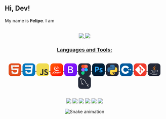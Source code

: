 ## Hi, Dev! 

<p>
  My name is <strong>Felipe</strong>. I am 
</p>
<br>


<div align="center">
  <a href="https://github.com/rafaballerini">
  <img height="180em" src="https://github-readme-stats.vercel.app/api?username=Luann0233&show_icons=true&theme=aura&include_all_commits=true&count_private=true"/>
  <img height="180em" src="https://github-readme-stats.vercel.app/api/top-langs/?username=Luann0233&layout=compact&langs_count=7&theme=aura"/>
</div>

<h3 align="center">Languages and Tools:</h3>

<div style="display: inline_block" align="center"><br>
  <img align="center" alt="felipehtmk" height="40" width="40" src="https://github.com/tandpfun/skill-icons/blob/main/icons/HTML.svg">
  <img align="center" alt="Felipecss" height="40" width="40" src="https://github.com/tandpfun/skill-icons/blob/main/icons/CSS.svg">
  <img align="center" alt="Felipejs" height="40" width="40" src="https://github.com/tandpfun/skill-icons/blob/main/icons/JavaScript.svg">
  <img align="center" alt="Felipejq" height="40" width="40" src="https://github.com/tandpfun/skill-icons/blob/main/icons/JQuery.svg">
   <img align="center" alt="Felipebot" height="40" width="40" src="https://github.com/tandpfun/skill-icons/blob/main/icons/Bootstrap.svg">
  <img align="center" alt="Felipefig" height="40" width="40" src="https://github.com/tandpfun/skill-icons/blob/main/icons/Figma-Dark.svg">
   <img align="center" alt="Felipeps" height="40" width="40" src="https://github.com/tandpfun/skill-icons/blob/main/icons/Photoshop.svg">
  <img align="center" alt="Felipepy" height="40" width="40" src="https://github.com/tandpfun/skill-icons/blob/main/icons/Python-Dark.svg">
  <img align="center" alt="Felipecpp" height="40" width="40" src="https://github.com/tandpfun/skill-icons/blob/main/icons/CPP.svg">
  <img align="center" alt="Felipegit" height="40" width="40" src="https://github.com/tandpfun/skill-icons/blob/main/icons/Git.svg">
  <img align="center" alt="Felipejv" height="40" width="40" src="https://github.com/tandpfun/skill-icons/blob/main/icons/Java-Dark.svg">
   <img align="center" alt="Felipesql" height="40" width="40" src="https://github.com/tandpfun/skill-icons/blob/main/icons/MySQL-Dark.svg">
 <!-- <img align="right" alt="" height="150" style="border-radius:50px;" src=""> -->
</div>
  
  ##

<div align="center"> 
  <a href="http://api.whatsapp.com/send?phone=+5533998607407" target="blank"><img src="https://github.com/dmhendricks/signature-social-icons/blob/master/icons/round-flat-filled/50px/whatsapp.png" target="_blank"></a>
  <a href="https://www.instagram.com/fhelps11/" target="_blank"><img src="https://github.com/dmhendricks/signature-social-icons/blob/master/icons/round-flat-filled/50px/instagram.png" target="blank"></a>
 	<a href="https://www.twitch.tv/felipefer_" target="blank"><img src="https://github.com/dmhendricks/signature-social-icons/blob/master/icons/round-flat-filled/50px/discord.png" target="blank"></a>
 <a href="https://discordapp.com/users/devfelipef#7202" target="_blank"><img src="https://github.com/dmhendricks/signature-social-icons/blob/master/icons/round-flat-filled/50px/twitch.png" target="_blank"></a> 
  <a href="" target="blank"><img src="https://github.com/dmhendricks/signature-social-icons/blob/master/icons/round-flat-filled/50px/quora.png" target="_blank"></a> 
  <a href="" target="blank"><img src="https://github.com/dmhendricks/signature-social-icons/blob/master/icons/round-flat-filled/50px/linkedin.png" target="_blank"></a> 
 
 ![Snake animation](https://github.com/Luann0233/Luann0233/blob/output/github-contribution-grid-snake.svg)
</div>
<br>
